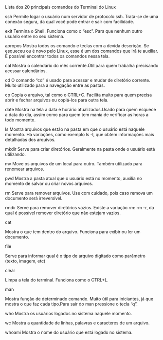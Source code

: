 Lista dos 20 principais comandos do Terminal do Linux

ssh
Permite logar o usuário num servidor de protocolo ssh. Trata-se de uma conexão segura, da qual você pode entrar e sair com facilidade.

exit
Termina o Shell. Funciona como o “esc”. Para que nenhum outro usuário entre no seu sistema.

apropos
Mostra todos os comando e teclas com a devida descrição. Se esqueceu ou é novo pelo Linux, esse é um dos comandos que irá te auxiliar. É possível encontrar todos os comandos nessa tela.

cal
Mostra o calendário do mês corrente.Útil para quem trabalha precisando acessar calendários.

cd
O comando “cd” é usado para acessar e mudar de diretório corrente. Muito utilizado para a navegação entre as pastas.

cp
Copia o arquivo, tal como o CTRL+C. Facilita muito para quem precisa abrir e fechar arquivos ou copiá-los para outra tela.

date
Mostra na tela a data e horário atualizados.Usado para quem esquece a data do dia, assim como para quem tem mania de verificar as horas a todo momento.

ls
Mostra arquivos que estão na pasta em que o usuário está naquele momento.
Há variações, como exemplo ls -l, que obtem informações mais detalhadas dos arquivos.

mkdir
Serve para criar diretórios. Geralmente na pasta onde o usuário está utilizando.

mv
Move os arquivos de um local para outro. Também utilizado para renomear arquivos.

pwd
Mostra a pasta atual que o usuário está no momento, auxilia no momento de salvar ou criar novos arquivos.

rm
Serve para remover arquivos. Use com cuidado, pois caso remova um documento será irreversível.

rmdir
Serve para remover diretórios vazios. Existe a variação rm: rm –r, da qual é possível remover diretório que não estejam vazios.

cat

Mostra o que tem dentro do arquivo. Funciona para exibir ou ler um documento.

file

Serve para informar qual é o tipo de arquivo digitado como parâmetro (texto, imagem, etc)

clear

Limpa a tela do terminal. Funciona como o CTRL+L.

man

Mostra função de determinado comando. Muito útil para iniciantes, já que mostra o que faz cada tipo.Para sair do man pressione o tecla “q”.

who
Mostra os usuários logados no sistema naquele momento.

wc
Mostra a quantidade de linhas, palavras e caracteres de um arquivo.

whoami
Mostra o nome do usuário que está logado no sistema.
